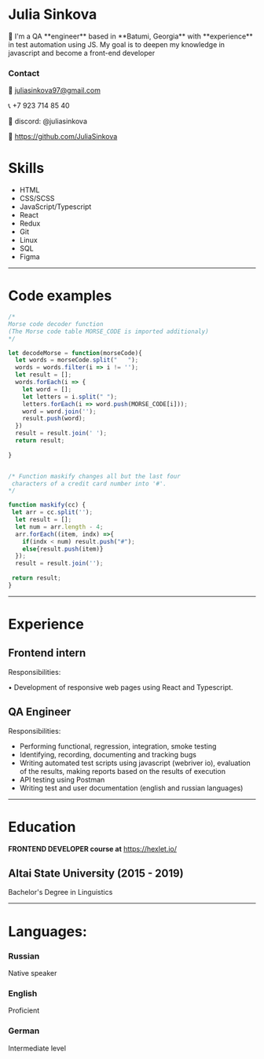 # Julia Sinkova

<aside>
👋 I'm a QA **engineer** based in **Batumi, Georgia** with **experience** in test automation using JS. My goal is to deepen my knowledge in javascript and become a front-end developer

</aside>

### **Contact**

📧 juliasinkova97@gmail.com

📞 +7 923 714 85 40

👾 discord:  @juliasinkova

🔗 https://github.com/JuliaSinkova

# Skills

- HTML
- CSS/SCSS
- JavaScript/Typescript
- React
- Redux
- Git
- Linux
- SQL
- Figma

---

# ****Code examples****

```jsx
/*
Morse code decoder function
(The Morse code table MORSE_CODE is imported additionaly)
*/

let decodeMorse = function(morseCode){
  let words = morseCode.split("   ");
  words = words.filter(i => i != '');
  let result = [];
  words.forEach(i => {
    let word = [];
    let letters = i.split(" ");
    letters.forEach(i => word.push(MORSE_CODE[i]));
    word = word.join('');
    result.push(word);
  })
  result = result.join(' ');
  return result;
  
}
```

```jsx

/* Function maskify changes all but the last four
 characters of a credit card number into '#'.
*/

function maskify(cc) {
 let arr = cc.split('');
  let result = [];
  let num = arr.length - 4;
  arr.forEach((item, indx) =>{
    if(indx < num) result.push("#");
    else{result.push(item)}
  });
  result = result.join('');
 
 return result;
}
```

---

# Experience

## Frontend intern

Responsibilities:

• Development of responsive web pages using React and Typescript.

## QA Engineer

Responsibilities:

- Performing functional, regression, integration, smoke testing
- Identifying, recording, documenting and tracking bugs
- Writing automated test scripts using javascript (webriver io), evaluation of the results, making reports based on the results of execution
- API testing using Postman
- Writing test and user documentation (english and russian languages)

---

# Education

****FRONTEND DEVELOPER course at**** https://hexlet.io/

## Altai State University (2015 - 2019)

 Bachelor's Degree in Linguistics

---

# Languages:

### Russian

Native speaker

### English

Proficient 

### German

Intermediate level